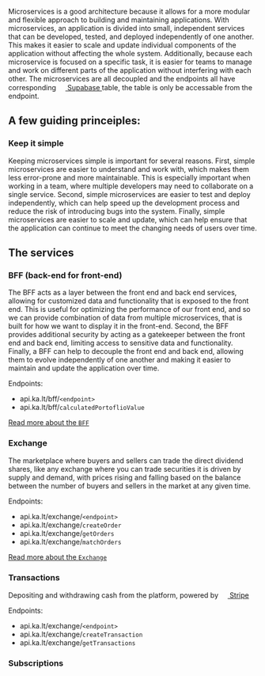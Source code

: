 Microservices is a good architecture because it allows for a more modular and flexible approach to building and maintaining applications. With microservices, an application is divided into small, independent services that can be developed, tested, and deployed independently of one another. This makes it easier to scale and update individual components of the application without affecting the whole system. Additionally, because each microservice is focused on a specific task, it is easier for teams to manage and work on different parts of the application without interfering with each other. The microservices are all decoupled and the endpoints all have corresponding <a href="https://nuxtjs.org/" target="_blank" rel="noreferrer"> <img src="https://www.vectorlogo.zone/logos/supabase/supabase-icon.svg" alt="" width="15" height="15" /> Supabase </a> table, the table is only be accessable from the endpoint. 

## A few guiding princeiples: 

### Keep it simple
Keeping microservices simple is important for several reasons. First, simple microservices are easier to understand and work with, which makes them less error-prone and more maintainable. This is especially important when working in a team, where multiple developers may need to collaborate on a single service. Second, simple microservices are easier to test and deploy independently, which can help speed up the development process and reduce the risk of introducing bugs into the system. Finally, simple microservices are easier to scale and update, which can help ensure that the application can continue to meet the changing needs of users over time.


## The services


### BFF (back-end for front-end)
The BFF acts as a layer between the front end and back end services, allowing for customized data and functionality that is exposed to the front end. This is useful for optimizing the performance of our front end, and so we can provide combination of data from multiple microservices, that is built for how we want to display it in the front-end. Second, the BFF provides additional security by acting as a gatekeeper between the front end and back end, limiting access to sensitive data and functionality. Finally, a BFF can help to decouple the front end and back end, allowing them to evolve independently of one another and making it easier to maintain and update the application over time.

Endpoints: 
- api.ka.lt/bff/`<endpoint>`
- api.ka.lt/bff/`calculatedPortoflioValue`

<a href="bff/readme.md">Read more about the `BFF`</a>

### Exchange
The marketplace where buyers and sellers can trade the direct dividend shares, like any exchange where you can trade securities it is driven by supply and demand, with prices rising and falling based on the balance between the number of buyers and sellers in the market at any given time.

Endpoints: 
- api.ka.lt/exchange/`<endpoint>`
- api.ka.lt/exchange/`createOrder`
- api.ka.lt/exchange/`getOrders`
- api.ka.lt/exchange/`matchOrders`


<a href="exchange/readme.md">Read more about the `Exchange`</a>

### Transactions
Depositing and withdrawing cash from the platform, powered by <a href="https://stripe.com/" target="_blank" rel="noreferrer"> <img src="https://www.vectorlogo.zone/logos/stripe/stripe-icon.svg" alt="" width="15" height="15" /> Stripe</a>

Endpoints: 
- api.ka.lt/exchange/`<endpoint>`
- api.ka.lt/exchange/`createTransaction`
- api.ka.lt/exchange/`getTransactions`


### Subscriptions